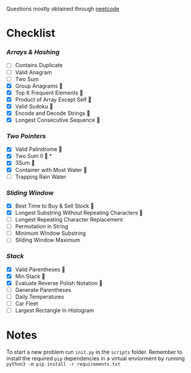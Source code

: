 Questions mostly obtained through [neetcode](https://neetcode.io/practice)
# Checklist

### *Arrays & Hashing*
- [ ] Contains Duplicate
- [ ] Valid Anagram
- [ ] Two Sum
- [x] Group Anagrams	🥈
- [x] Top K Frequent Elements	🥉
- [x] Product of Array Except Self	🥈
- [x] Valid Sudoku 🥇
- [x] Encode and Decode Strings 🥇
- [x] Longest Consecutive Sequence 🥈

### *Two Pointers*
- [x] Valid Palindrome 🥇
- [x] Two Sum II 🥈 *
- [x] 3Sum 🥈
- [x] Container with Most Water 🥇
- [ ] Trapping Rain Water

### *Sliding Window*
- [x] Best Time to Buy & Sell Stock	🥉
- [x] Longest Substring Without Repeating Characters 🥇
- [ ] Longest Repeating Character Replacement
- [ ] Permutation in String
- [ ] Minimum Window Substring
- [ ] Sliding Window Maximum

### *Stack*
- [x] Valid Parentheses	🥈
- [x] Min Stack	🥈
- [x] Evaluate Reverse Polish Notation 🥇
- [ ] Generate Parentheses	
- [ ] Daily Temperatures	
- [ ] Car Fleet	
- [ ] Largest Rectangle In Histogram

# Notes
To start a new problem run `init.py` in the `scripts` folder. Remember to install the required `pip` dependencies in a virtual enviorment by running `python3 -m pip install -r requirements.txt`
